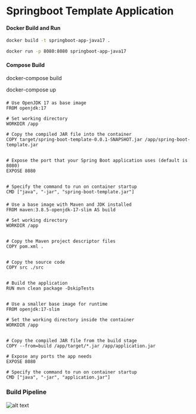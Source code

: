  # Springboot Template Application
 
 
 
 
 
 #### Docker Build and Run
 
 ```sh
docker build -t springboot-app-java17 .
 ```
	 
	 
 ```sh
docker run -p 8080:8080 springboot-app-java17
 ```
 
 
 #### Compose Build 
 docker-compose build
 
 docker-compose up	
 
 
 
 
 
####
 	# Use OpenJDK 17 as base image
	FROM openjdk:17
	
	# Set working directory
	WORKDIR /app
	
	# Copy the compiled JAR file into the container
	COPY target/spring-boot-template-0.0.1-SNAPSHOT.jar /app/spring-boot-template.jar
	
	
	# Expose the port that your Spring Boot application uses (default is 8080)
	EXPOSE 8080
	
	
	# Specify the command to run on container startup
	CMD ["java", "-jar", "spring-boot-template.jar"]
	
	

	
####
	# Use a base image with Maven and JDK installed
	FROM maven:3.8.5-openjdk-17-slim AS build
	
	# Set working directory
	WORKDIR /app
	    
	
	# Copy the Maven project descriptor files
	COPY pom.xml .
	
	
	# Copy the source code
	COPY src ./src
	
	
	# Build the application
	RUN mvn clean package -DskipTests
	
	
	# Use a smaller base image for runtime
	FROM openjdk:17-slim
	
	# Set the working directory inside the container
	WORKDIR /app
	
	
	# Copy the compiled JAR file from the build stage
	COPY --from=build /app/target/*.jar /app/application.jar
	
	# Expose any ports the app needs
	EXPOSE 8080
	
	# Specify the command to run on container startup
	CMD ["java", "-jar", "application.jar"]	
	
	
	
	

### Build Pipeline
![alt text](<Screenshot 2024-06-21 at 3.07.49 PM.png>)